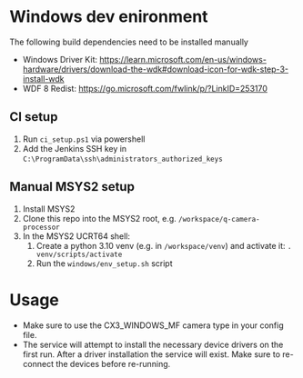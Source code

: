 # Windows dev enironment

The following build dependencies need to be installed manually

- Windows Driver Kit: https://learn.microsoft.com/en-us/windows-hardware/drivers/download-the-wdk#download-icon-for-wdk-step-3-install-wdk
- WDF 8 Redist: https://go.microsoft.com/fwlink/p/?LinkID=253170

## CI setup
1. Run `ci_setup.ps1` via powershell
1. Add the Jenkins SSH key in `C:\ProgramData\ssh\administrators_authorized_keys`

## Manual MSYS2 setup
1. Install MSYS2
2. Clone this repo into the MSYS2 root, e.g. `/workspace/q-camera-processor`
3. In the MSYS2 UCRT64 shell:
   1. Create a python 3.10 venv (e.g. in `/workspace/venv`) and activate it: `. venv/scripts/activate`
   2. Run the `windows/env_setup.sh` script

# Usage

* Make sure to use the CX3_WINDOWS_MF camera type in your config file.
* The service will attempt to install the necessary device drivers on the first run. After a driver installation the service will exist. Make sure to re-connect the devices before re-running.
